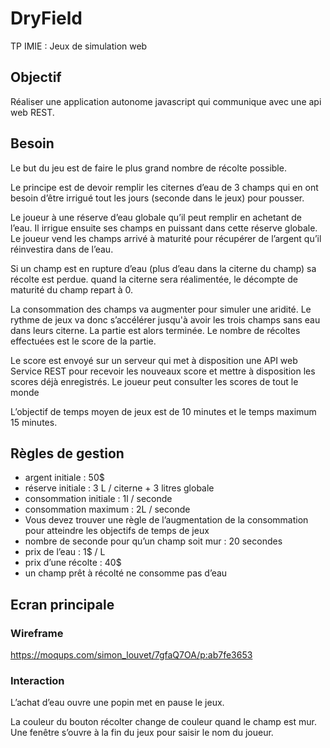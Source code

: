 # DryField

TP IMIE : Jeux de simulation web

## Objectif

Réaliser une application autonome javascript qui communique avec une api web REST.

## Besoin

Le but du jeu est de faire le plus grand nombre de récolte possible.

Le principe est de devoir remplir les citernes d’eau de 3 champs qui en ont besoin d’être irrigué tout les jours (seconde dans le jeux) pour pousser.

Le joueur à une réserve d’eau globale qu’il peut remplir en achetant de l’eau. Il irrigue ensuite ses champs en puissant dans cette réserve globale. Le joueur vend les champs arrivé à maturité pour récupérer de l’argent qu’il réinvestira dans de l’eau.

Si un champ est en rupture d’eau (plus d’eau dans la citerne du champ) sa récolte est perdue. quand la citerne sera réalimentée, le décompte de maturité du champ repart à 0.

La consommation des champs va augmenter pour simuler une aridité. Le rythme de jeux va donc s’accélérer jusqu'à avoir les trois champs sans eau dans leurs citerne. La partie est alors terminée. Le nombre de récoltes effectuées est le score de la partie.

Le score est envoyé sur un serveur qui met à disposition une API web Service REST pour recevoir les nouveaux score et mettre à disposition les scores déjà enregistrés. Le joueur peut consulter les scores de tout le monde

L’objectif de temps moyen de jeux est de 10 minutes et le temps maximum 15 minutes.

## Règles de gestion

* argent initiale : 50$
* réserve initiale : 3 L / citerne + 3 litres globale
* consommation initiale : 1l / seconde
* consommation maximum : 2L / seconde
* Vous devez trouver une règle de l’augmentation de la consommation pour atteindre les objectifs de temps de jeux
* nombre de seconde pour qu’un champ soit mur : 20 secondes
* prix de l’eau : 1$ / L
* prix d’une récolte : 40$
* un champ prêt à récolté ne consomme pas d’eau

## Ecran principale

### Wireframe

https://moqups.com/simon_louvet/7gfaQ7OA/p:ab7fe3653

### Interaction

L’achat d’eau ouvre une popin met en pause le jeux.

La couleur du bouton récolter change de couleur quand le champ est mur. Une fenêtre s’ouvre à la fin du jeux pour saisir le nom du joueur.